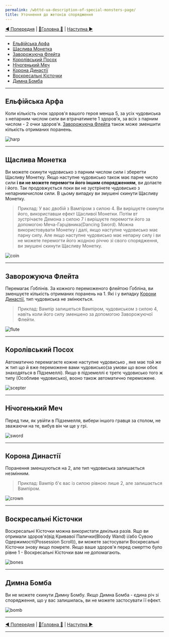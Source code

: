 ```yaml
---
permalink: /wbttd-ua-description-of-special-monsters-page/
title: Уточнення до жетонів спорядження
---
```


[◄ Попередня](GamePlayPage.md) | [🚪Головна 🚪](IndexPage.md) | [Наступна ►](DescriptionOfSpecialMonsters.md)

***

* [Ельфійська Арфа](#ельфійська-арфа)
* [Щаслива Монетка](#щаслива-монетка)
* [Заворожуюча Флейта](#заворожуюча-флейта)
* [Королівський Посох](#королівський-посох)
* [Нічогенький Меч](#нічогенький-меч)
* [Корона Династії](#корона-династії)
* [Воскресальні Кісточки](#воскресальні-кісточки)
* [Димна Бомба](#димна-бомба)

***

## Ельфійська Арфа

Коли кількість очок здоров'я вашого героя менша 5, за усіх чудовиська з непарним числом сили ви втрачатимете 1 здоров'я, за всіх з парним числом - 2 очки здоров'я. [Заворожуюча Флейта](#заворожуюча-флейта) також може зменшити кількість отриманих поранень.

![harp]

***

## Щаслива Монетка

Ви можете скинути чудовисько з парним числом сили і зберегти Щасливу Монетку. Якщо наступне чудовисько також має парне число сили **і ви не можете перемогти його іншим спорядженням**, ви долаєте і його. Так продовжується поки ви не зустрінете чудовисько з непарнимчислом сили. В цьому випадку ви змушені скинути Щасливу Монетку.

> Приклад: У вас двобій з Вампіром з силою 4. Ви вирішуєте скинути його, використавши ефект Щасливої Монетки. Потім вт зустрічаєте Демона з силою 7 і вирішуєте перемогти його за допомогою Меча-Гарцівника(Dancing Sword). Можна використовувати Монетку і далі, якщо наступне чудовисько має парну силу. Але якщо наступне чудовисько має непарну силу і ви не можете перемогти його жодною річчю зі свого спорядження, ви змушені скинути Щасливу Монетку.

![coin]

***

## Заворожуюча Флейта

Перемагає Ґоблінів.  За кожного переможеного флейтою Ґобліна, ви зменшуєте кількість отриманих поранень на 1. Які і у випадку [Корони Династії](#корона-династії), тип чудовиська не змінюється.

> Приклад: Вампір залишеться Вампіром, чудовиськом з силою 4, навіть коли його силу зменшено за допомогою Заворожуючої Флейти.

![flute]

***

## Королівський Посох

Автоматично перемагаєте кожне наступне чудовисько , яке має той же ж тип що й вже переможене вами чудовисько(за умови що вони обоє знаходяться в Підземеллі). Якщо в підземеллі є третє чудовисько того ж типу (Особливе чудовисько), вооно також автоматично переможене.

![scepter]

***

## Нічогенький Меч

Перед тим, як увійти в Підземелля, вибери іншого гравця за столом, не зважаючи на те, вибув він чи ще у грі.

![sword]

***

## Корона Династії

Поранення зменшуються на 2, але тип чудовиська залишається незмінним.

> Приклад: Вампір б'є вас із силою рівною лише 2, але залишається Вампіром.

![crown]

***

## Воскресальні Кісточки

Воскресальні Кісточки можна використати декілька разів. Ящо ви отримали здоров'я(від Кривавої Палички(Bloody Wand) і/або Сувою Одержимості(Possession Scroll)), ви можете застосувати Воскресальні Кісточки знову якщо помрете. Якщо ваше здоров'я перед смерттю було рівне 1 - Воскресальні Кісточки вам не допомагають.

![bones]

***

## Димна Бомба

Ви не можете скинути Димну Бомбу. Якщо Димна Бомба - єдина річ зі спорядження, що у вас залишилась, ви не можете застосувати її ефект.

![bomb]

***

[◄ Попередня](GamePlayPage.md) | [🚪Головна 🚪](IndexPage.md) | [Наступна ►](DescriptionOfSpecialMonsters.md)

***

<!--Image links ref-->

[harp]: ../../resources/img/equipment1.jpg
[coin]: ../../resources/img/equipment2.jpg
[flute]: ../../resources/img/equipment3.jpg
[scepter]: ../../resources/img/equipment4.jpg
[sword]: ../../resources/img/equipment5.jpg
[crown]: ../../resources/img/equipment6.jpg
[bones]: ../../resources/img/equipment7.jpg
[bomb]: ../../resources/img/equipment8.jpg